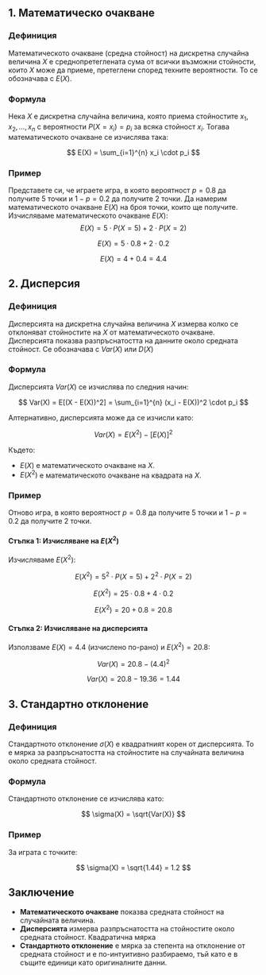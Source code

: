 ## 1. Математическо очакване

### Дефиниция

Математическото очакване (средна стойност) на дискретна случайна величина $X$ е среднопретеглената сума от всички възможни стойности, които $X$ може да приеме, претеглени според техните вероятности. То се обозначава с $E(X)$.

### Формула

Нека $X$ е дискретна случайна величина, която приема стойностите $x_1, x_2, \dots, x_n$ с вероятности $P(X = x_i) = p_i$ за всяка стойност $x_i$. Тогава математическото очакване се изчислява така:

$$
E(X) = \sum_{i=1}^{n} x_i \cdot p_i
$$

### Пример

Представете си, че играете игра, в която вероятност $p = 0.8$ да получите 5 точки и $1 - p = 0.2$ да получите 2 точки. Да намерим математическото очакване $E(X)$ на броя точки, които ще получите.
Изчисляваме математическото очакване $E(X)$:
$$
E(X) = 5 \cdot P(X = 5) + 2 \cdot P(X = 2)
$$

$$
E(X) = 5 \cdot 0.8 + 2 \cdot 0.2
$$

$$
E(X) = 4 + 0.4 = 4.4
$$

## 2. Дисперсия

### Дефиниция

Дисперсията на дискретна случайна величина $X$ измерва колко се отклоняват стойностите на $X$ от математическото очакване. Дисперсията показва разпръснатостта на данните около средната стойност.
Се обозначава с $Var(X)$ или $D(X)$
### Формула

Дисперсията $Var(X)$ се изчислява по следния начин:

$$
Var(X) = E[(X - E(X))^2] = \sum_{i=1}^{n} (x_i - E(X))^2 \cdot p_i
$$

Алтернативно, дисперсията може да се изчисли като:

$$
Var(X) = E(X^2) - [E(X)]^2
$$

Където:
- $E(X)$ е математическото очакване на $X$.
- $E(X^2)$ е математическото очакване на квадрата на $X$.

### Пример

Отново игра, в която вероятност $p = 0.8$ да получите 5 точки и $1 - p = 0.2$ да получите 2 точки. 
#### Стъпка 1: Изчисляване на $E(X^2)$

Изчисляваме $E(X^2)$:

$$
E(X^2) = 5^2 \cdot P(X = 5) + 2^2 \cdot P(X = 2)
$$

$$
E(X^2) = 25 \cdot 0.8 + 4 \cdot 0.2
$$

$$
E(X^2) = 20 + 0.8 = 20.8
$$

#### Стъпка 2: Изчисляване на дисперсията

Използваме $E(X) = 4.4$ (изчислено по-рано) и $E(X^2) = 20.8$:

$$
Var(X) = 20.8 - (4.4)^2
$$

$$
Var(X) = 20.8 - 19.36 = 1.44
$$

## 3. Стандартно отклонение

### Дефиниция

Стандартното отклонение $\sigma(X)$ е квадратният корен от дисперсията. То е мярка за разпръснатостта на стойностите на случайната величина около средната стойност.

### Формула

Стандартното отклонение се изчислява като:

$$
\sigma(X) = \sqrt{Var(X)}
$$

### Пример

За играта с точките:

$$
\sigma(X) = \sqrt{1.44} = 1.2
$$

## Заключение

- **Математическото очакване** показва средната стойност на случайната величина.
- **Дисперсията** измерва разпръснатостта на стойностите около средната стойност. Квадратична мярка
- **Стандартното отклонение** е мярка за степента на отклонение от средната стойност и е по-интуитивно разбираемо, тъй като е в същите единици като оригиналните данни.
